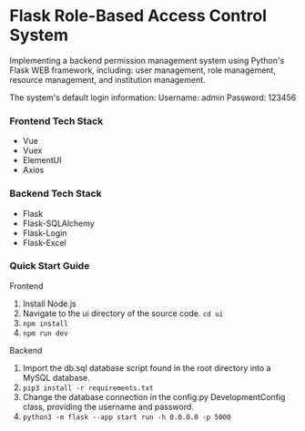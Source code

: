 # Flask Role-Based Access Control System

Implementing a backend permission management system using Python's Flask WEB framework, including: user management, role management, resource management, and institution management.

The system's default login information:
Username: admin
Password: 123456

### Frontend Tech Stack
- Vue
- Vuex
- ElementUI
- Axios

### Backend Tech Stack
- Flask
- Flask-SQLAlchemy
- Flask-Login
- Flask-Excel

### Quick Start Guide
Frontend
1. Install Node.js
2. Navigate to the ui directory of the source code. ```cd ui```
3. ```npm install```
4. ```npm run dev```

Backend
1. Import the db.sql database script found in the root directory into a MySQL database.
2. ```pip3 install -r requirements.txt```
3. Change the database connection in the config.py DevelopmentConfig class, providing the username and password.
4. ```python3 -m flask --app start run -h 0.0.0.0 -p 5000```